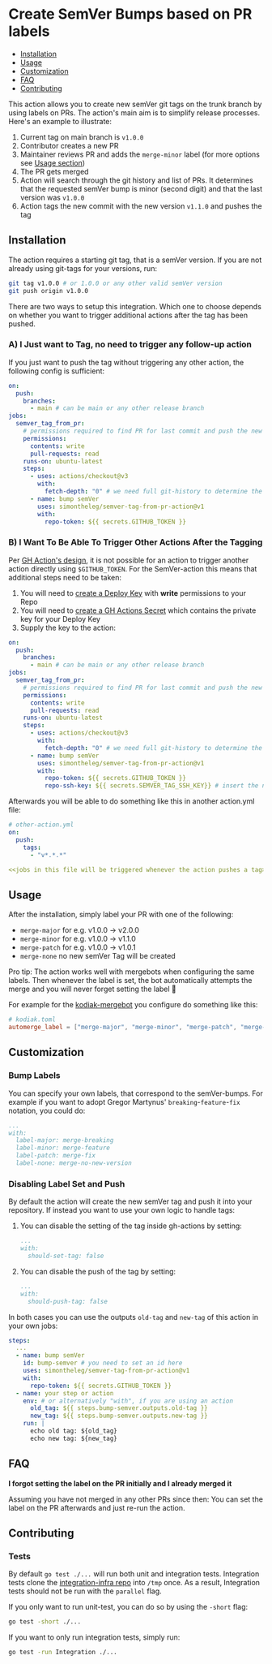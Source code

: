 # Create SemVer Bumps based on PR labels

- [Installation](#installation)
- [Usage](#usage)
- [Customization](#customization)
- [FAQ](#FAQ)
- [Contributing](#contributing)

This action allows you to create new semVer git tags on the trunk branch by using labels on PRs.
The action's main aim is to simplify release processes. Here's an example to illustrate:

1. Current tag on main branch is `v1.0.0`
2. Contributor creates a new PR
3. Maintainer reviews PR and adds the `merge-minor` label (for more options see [Usage section](##Usage))
4. The PR gets merged
5. Action will search through the git history and list of PRs. It determines that the requested semVer bump is minor (second digit) and that the last version was `v1.0.0`
6. Action tags the new commit with the new version `v1.1.0` and pushes the tag

## Installation

The action requires a starting git tag, that is a semVer version. If you are not already using git-tags for your versions, run:

```sh
git tag v1.0.0 # or 1.0.0 or any other valid semVer version
git push origin v1.0.0
```

There are two ways to setup this integration. Which one to choose depends on whether you want to trigger additional actions after the tag has been pushed.

### A) I Just want to Tag, no need to trigger any follow-up action

If you just want to push the tag without triggering any other action, the following config is sufficient:

```yaml
on:
  push:
    branches:
      - main # can be main or any other release branch
jobs:
  semver_tag_from_pr:
    # permissions required to find PR for last commit and push the new tag
    permissions:
      contents: write
      pull-requests: read
    runs-on: ubuntu-latest
    steps:
      - uses: actions/checkout@v3
        with:
          fetch-depth: "0" # we need full git-history to determine the last semVer tag
      - name: bump semVer
        uses: simontheleg/semver-tag-from-pr-action@v1
        with:
          repo-token: ${{ secrets.GITHUB_TOKEN }}
```

### B) I Want To Be Able To Trigger Other Actions After the Tagging

Per [GH Action's design](https://docs.github.com/en/actions/using-workflows/triggering-a-workflow#triggering-a-workflow-from-a-workflow), it is not possible for an action to trigger another action directly using `$GITHUB_TOKEN`.
For the SemVer-action this means that additional steps need to be taken:

  1. You will need to [create a Deploy Key](https://docs.github.com/en/developers/overview/managing-deploy-keys#deploy-keys) with **write** permissions to your Repo
  2. You will need to [create a GH Actions Secret](https://docs.github.com/en/actions/security-guides/encrypted-secrets#creating-encrypted-secrets-for-a-repository) which contains the private key for your Deploy Key
  3. Supply the key to the action:

```yaml
on:
  push:
    branches:
      - main # can be main or any other release branch
jobs:
  semver_tag_from_pr:
    # permissions required to find PR for last commit and push the new tag
    permissions:
      contents: write
      pull-requests: read
    runs-on: ubuntu-latest
    steps:
      - uses: actions/checkout@v3
        with:
          fetch-depth: "0" # we need full git-history to determine the last semVer tag
      - name: bump semVer
        uses: simontheleg/semver-tag-from-pr-action@v1
        with:
          repo-token: ${{ secrets.GITHUB_TOKEN }}
          repo-ssh-key: ${{ secrets.SEMVER_TAG_SSH_KEY}} # insert the name you gave the secret
```

Afterwards you will be able to do something like this in another action.yml file:

```yaml
# other-action.yml
on:
  push:
    tags:
      - "v*.*.*"

<<jobs in this file will be triggered whenever the action pushes a tag>>
```

## Usage

After the installation, simply label your PR with one of the following:

- `merge-major` for e.g. v1.0.0 -> v2.0.0
- `merge-minor` for e.g. v1.0.0 -> v1.1.0
- `merge-patch` for e.g. v1.0.0 -> v1.0.1
- `merge-none` no new semVer Tag will be created

Pro tip: The action works well with mergebots when configuring the same labels. Then whenever the label is set, the bot automatically attempts the merge and you will never forget setting the label 🙌

For example for the [kodiak-mergebot](https://kodiakhq.com/) you configure do something like this:

```toml
# kodiak.toml
automerge_label = ["merge-major", "merge-minor", "merge-patch", "merge-none"]
```

## Customization

### Bump Labels

You can specify your own labels, that correspond to the semVer-bumps. For example if you want to adopt Gregor Martynus' `breaking`-`feature`-`fix` notation, you could do:

```yaml
...
with:
  label-major: merge-breaking
  label-minor: merge-feature
  label-patch: merge-fix
  label-none: merge-no-new-version
```

### Disabling Label Set and Push

By default the action will create the new semVer tag and push it into your repository. If instead you want to use your own logic to handle tags:

1. You can disable the setting of the tag inside gh-actions by setting:

    ```yaml
    ...
    with:
      should-set-tag: false
    ```

2. You can disable the push of the tag by setting:

    ```yaml
    ...
    with:
      should-push-tag: false
    ```

In both cases you can use the outputs `old-tag` and `new-tag` of this action in your own jobs:

```yaml
steps:
  ...
  - name: bump semVer
    id: bump-semver # you need to set an id here
    uses: simontheleg/semver-tag-from-pr-action@v1
    with:
      repo-token: ${{ secrets.GITHUB_TOKEN }}
  - name: your step or action
    env: # or alternatively "with", if you are using an action
      old_tag: ${{ steps.bump-semver.outputs.old-tag }}
      new_tag: ${{ steps.bump-semver.outputs.new-tag }}
    run: |
      echo old tag: ${old_tag}
      echo new tag: ${new_tag}
```

## FAQ

**I forgot setting the label on the PR initially and I already merged it**

Assuming you have not merged in any other PRs since then: You can set the label on the PR afterwards and just re-run the action.

## Contributing

### Tests

By default `go test ./...` will run both unit and integration tests. Integration tests clone the [integration-infra repo](https://github.com/SimonTheLeg/semver-tag-from-pr-integration-infra) into `/tmp` once.
As a result, Integration tests should not be run with the `parallel` flag.

If you only want to run unit-test, you can do so by using the `-short` flag:

```sh
go test -short ./...
```

If you want to only run integration tests, simply run:

```sh
go test -run Integration ./...
```
